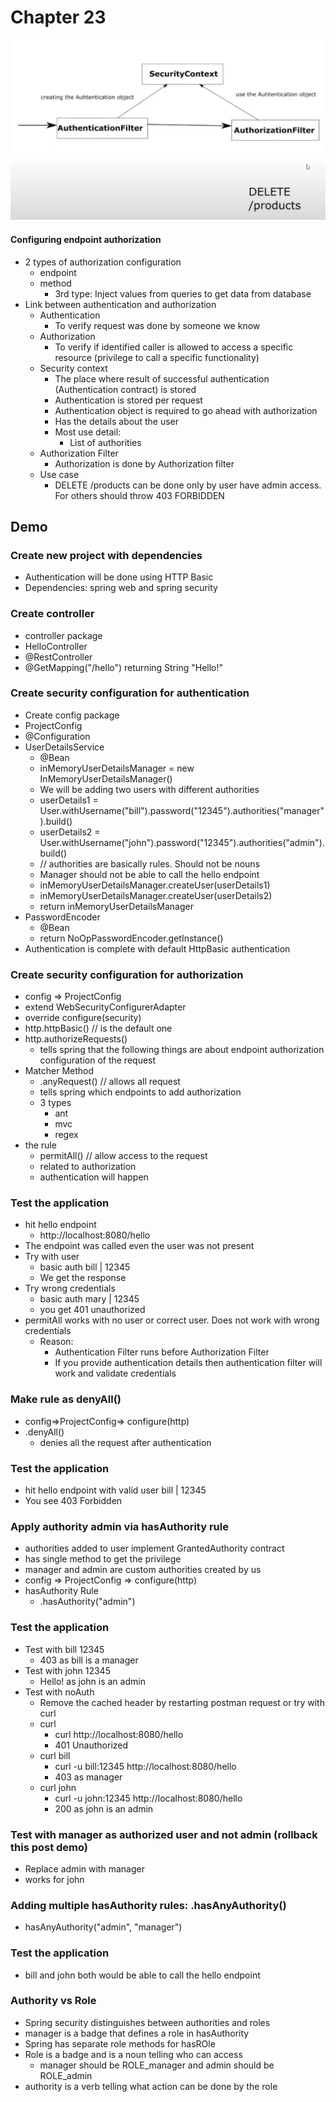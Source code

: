 # Chapter 23

![architecture1.png](src/main/resources/architecture1.png)

#### Configuring endpoint authorization

- 2 types of authorization configuration
    - endpoint
    - method
        - 3rd type: Inject values from queries to get data from database
- Link between authentication and authorization
    - Authentication
        - To verify request was done by someone we know
    - Authorization
        - To verify if identified caller is allowed to access a specific resource (privilege to call a specific
          functionality)
    - Security context
        - The place where result of successful authentication (Authentication contract) is stored
        - Authentication is stored per request
        - Authentication object is required to go ahead with authorization
        - Has the details about the user
        - Most use detail:
            - List of authorities
    - Authorization Filter
        - Authorization is done by Authorization filter
    - Use case
        - DELETE /products can be done only by user have admin access. For others should throw 403 FORBIDDEN

## Demo

### Create new project with dependencies

- Authentication will be done using HTTP Basic
- Dependencies: spring web and spring security

### Create controller

- controller package
- HelloController
- @RestController
- @GetMapping("/hello") returning String "Hello!"

### Create security configuration for authentication

- Create config package
- ProjectConfig
- @Configuration
- UserDetailsService
    - @Bean
    - inMemoryUserDetailsManager = new InMemoryUserDetailsManager()
    - We will be adding two users with different authorities
    - userDetails1 = User.withUsername("bill").password("12345").authorities("manager").build()
    - userDetails2 = User.withUsername("john").password("12345").authorities("admin").build()
    - // authorities are basically rules. Should not be nouns
    - Manager should not be able to call the hello endpoint
    - inMemoryUserDetailsManager.createUser(userDetails1)
    - inMemoryUserDetailsManager.createUser(userDetails2)
    - return inMemoryUserDetailsManager
- PasswordEncoder
    - @Bean
    - return NoOpPasswordEncoder.getInstance()
- Authentication is complete with default HttpBasic authentication

### Create security configuration for authorization

- config => ProjectConfig
- extend WebSecurityConfigurerAdapter
- override configure(security)
- http.httpBasic() // is the default one
- http.authorizeRequests()
    - tells spring that the following things are about endpoint authorization configuration of the request
- Matcher Method
    - .anyRequest() // allows all request
    - tells spring which endpoints to add authorization
    - 3 types
        - ant
        - mvc
        - regex
- the rule
    - permitAll() // allow access to the request
    - related to authorization
    - authentication will happen

### Test the application

- hit hello endpoint
    - http://localhost:8080/hello
- The endpoint was called even the user was not present
- Try with user
    - basic auth bill | 12345
    - We get the response
- Try wrong credentials
    - basic auth mary | 12345
    - you get 401 unauthorized
- permitAll works with no user or correct user. Does not work with wrong credentials
    - Reason:
        - Authentication Filter runs before Authorization Filter
        - If you provide authentication details then authentication filter will work and validate credentials

### Make rule as denyAll()

- config=>ProjectConfig=> configure(http)
- .denyAll()
    - denies all the request after authentication

### Test the application

- hit hello endpoint with valid user bill | 12345
- You see 403 Forbidden

### Apply authority admin via hasAuthority rule

- authorities added to user implement GrantedAuthority contract
- has single method to get the privilege
- manager and admin are custom authorities created by us
- config => ProjectConfig => configure(http)
- hasAuthority Rule
    - .hasAuthority("admin")

### Test the application

- Test with bill 12345
    - 403 as bill is a manager
- Test with john 12345
    - Hello! as john is an admin
- Test with noAuth
    - Remove the cached header by restarting postman request or try with curl
    - curl
        - curl http://localhost:8080/hello
        - 401 Unauthorized
    - curl bill
        - curl -u bill:12345 http://localhost:8080/hello
        - 403 as manager
    - curl john
        - curl -u john:12345 http://localhost:8080/hello
        - 200 as john is an admin

### Test with manager as authorized user and not admin (rollback this post demo)

- Replace admin with manager
- works for john

### Adding multiple hasAuthority rules: .hasAnyAuthority()

- hasAnyAuthority("admin", "manager")

### Test the application

- bill and john both would be able to call the hello endpoint

### Authority vs Role

- Spring security distinguishes between authorities and roles
- manager is a badge that defines a role in hasAuthority
- Spring has separate role methods for hasROle
- Role is a badge and is a noun telling who can access
    - manager should be ROLE_manager and admin should be ROLE_admin
- authority is a verb telling what action can be done by the role